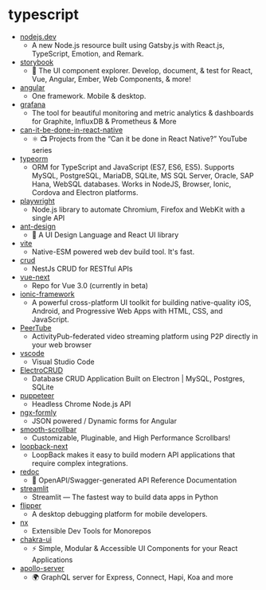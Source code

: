 # typescript
- [nodejs.dev](https://github.com/nodejs/nodejs.dev)
  - A new Node.js resource built using Gatsby.js with React.js, TypeScript, Emotion, and Remark.
- [storybook](https://github.com/storybookjs/storybook)
  - 📓 The UI component explorer. Develop, document, & test for React, Vue, Angular, Ember, Web Components, & more!
- [angular](https://github.com/angular/angular)
  - One framework. Mobile & desktop.
- [grafana](https://github.com/grafana/grafana)
  - The tool for beautiful monitoring and metric analytics & dashboards for Graphite, InfluxDB & Prometheus & More
- [can-it-be-done-in-react-native](https://github.com/wcandillon/can-it-be-done-in-react-native)
  - ⚛️ 📺 Projects from the “Can it be done in React Native?” YouTube series
- [typeorm](https://github.com/typeorm/typeorm)
  - ORM for TypeScript and JavaScript (ES7, ES6, ES5). Supports MySQL, PostgreSQL, MariaDB, SQLite, MS SQL Server, Oracle, SAP Hana, WebSQL databases. Works in NodeJS, Browser, Ionic, Cordova and Electron platforms.
- [playwright](https://github.com/microsoft/playwright)
  - Node.js library to automate Chromium, Firefox and WebKit with a single API
- [ant-design](https://github.com/ant-design/ant-design)
  - 🌈 A UI Design Language and React UI library
- [vite](https://github.com/vitejs/vite)
  - Native-ESM powered web dev build tool. It's fast.
- [crud](https://github.com/nestjsx/crud)
  - NestJs CRUD for RESTful APIs
- [vue-next](https://github.com/vuejs/vue-next)
  - Repo for Vue 3.0 (currently in beta)
- [ionic-framework](https://github.com/ionic-team/ionic-framework)
  - A powerful cross-platform UI toolkit for building native-quality iOS, Android, and Progressive Web Apps with HTML, CSS, and JavaScript.
- [PeerTube](https://github.com/Chocobozzz/PeerTube)
  - ActivityPub-federated video streaming platform using P2P directly in your web browser
- [vscode](https://github.com/microsoft/vscode)
  - Visual Studio Code
- [ElectroCRUD](https://github.com/garrylachman/ElectroCRUD)
  - Database CRUD Application Built on Electron | MySQL, Postgres, SQLite
- [puppeteer](https://github.com/puppeteer/puppeteer)
  - Headless Chrome Node.js API
- [ngx-formly](https://github.com/ngx-formly/ngx-formly)
  - JSON powered / Dynamic forms for Angular
- [smooth-scrollbar](https://github.com/idiotWu/smooth-scrollbar)
  - Customizable, Pluginable, and High Performance Scrollbars!
- [loopback-next](https://github.com/strongloop/loopback-next)
  - LoopBack makes it easy to build modern API applications that require complex integrations.
- [redoc](https://github.com/Redocly/redoc)
  - 📘 OpenAPI/Swagger-generated API Reference Documentation
- [streamlit](https://github.com/streamlit/streamlit)
  - Streamlit — The fastest way to build data apps in Python
- [flipper](https://github.com/facebook/flipper)
  - A desktop debugging platform for mobile developers.
- [nx](https://github.com/nrwl/nx)
  - Extensible Dev Tools for Monorepos
- [chakra-ui](https://github.com/chakra-ui/chakra-ui)
  - ⚡️ Simple, Modular & Accessible UI Components for your React Applications
- [apollo-server](https://github.com/apollographql/apollo-server)
  - 🌍 GraphQL server for Express, Connect, Hapi, Koa and more
